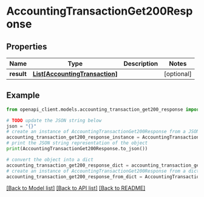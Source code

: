 # AccountingTransactionGet200Response


## Properties

Name | Type | Description | Notes
------------ | ------------- | ------------- | -------------
**result** | [**List[AccountingTransaction]**](AccountingTransaction.md) |  | [optional] 

## Example

```python
from openapi_client.models.accounting_transaction_get200_response import AccountingTransactionGet200Response

# TODO update the JSON string below
json = "{}"
# create an instance of AccountingTransactionGet200Response from a JSON string
accounting_transaction_get200_response_instance = AccountingTransactionGet200Response.from_json(json)
# print the JSON string representation of the object
print(AccountingTransactionGet200Response.to_json())

# convert the object into a dict
accounting_transaction_get200_response_dict = accounting_transaction_get200_response_instance.to_dict()
# create an instance of AccountingTransactionGet200Response from a dict
accounting_transaction_get200_response_from_dict = AccountingTransactionGet200Response.from_dict(accounting_transaction_get200_response_dict)
```
[[Back to Model list]](../README.md#documentation-for-models) [[Back to API list]](../README.md#documentation-for-api-endpoints) [[Back to README]](../README.md)


